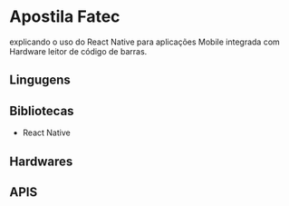 # Apostila Fatec

explicando o uso do React Native para aplicações Mobile integrada com Hardware leitor de código de barras.

## Lingugens

## Bibliotecas
- React Native

## Hardwares

## APIS
  
